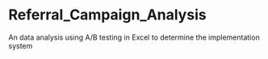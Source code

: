# Referral_Campaign_Analysis
An data analysis using A/B testing in Excel to determine the implementation system
